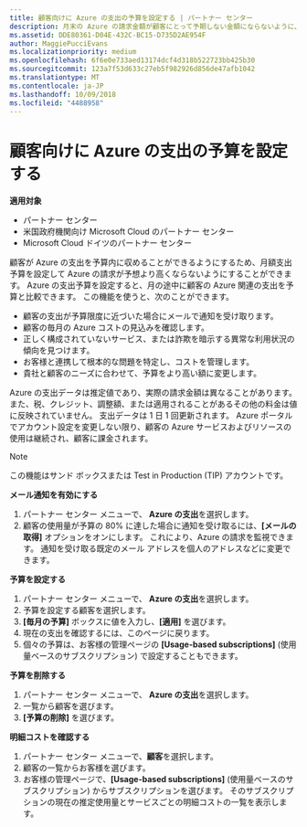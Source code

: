 ```yaml
---
title: 顧客向けに Azure の支出の予算を設定する | パートナー センター
description: 月末の Azure の請求金額が顧客にとって予期しない金額にならないように、パートナー センターで顧客ごとの月額予算を設定できます。
ms.assetid: DDE80361-D04E-432C-BC15-D735D2AE954F
author: MaggiePucciEvans
ms.localizationpriority: medium
ms.openlocfilehash: 6f6e0e733aed13174dcf4d318b522723bb425b30
ms.sourcegitcommit: 123a7f53d633c27eb5f982926d856de47afb1042
ms.translationtype: MT
ms.contentlocale: ja-JP
ms.lasthandoff: 10/09/2018
ms.locfileid: "4488958"
---
```

# <a name="set-an-azure-spending-budget-for-your-customers"></a>顧客向けに Azure の支出の予算を設定する

**適用対象**

-  パートナー センター
-  米国政府機関向け Microsoft Cloud のパートナー センター
-  Microsoft Cloud ドイツのパートナー センター

顧客が Azure の支出を予算内に収めることができるようにするため、月額支出予算を設定して Azure の請求が予想より高くならないようにすることができます。 Azure の支出予算を設定すると、月の途中に顧客の Azure 関連の支出を予算と比較できます。 この機能を使うと、次のことができます。 

-   顧客の支出が予算限度に近づいた場合にメールで通知を受け取ります。
-   顧客の毎月の Azure コストの見込みを確認します。
-   正しく構成されていないサービス、または詐欺を暗示する異常な利用状況の傾向を見つけます。
-   お客様と連携して根本的な問題を特定し、コストを管理します。
-   貴社と顧客のニーズに合わせて、予算をより高い額に変更します。

Azure の支出データは推定値であり、実際の請求金額は異なることがあります。また、税、クレジット、調整額、または適用されることがあるその他の料金は値に反映されていません。 支出データは 1 日 1 回更新されます。 Azure ポータルでアカウント設定を変更しない限り、顧客の Azure サービスおよびリソースの使用は継続され、顧客に課金されます。 

> [!NOTE]  
> この機能はサンド ボックスまたは Test in Production (TIP) アカウントです。

**メール通知を有効にする**
1.  パートナー センター メニューで、 **Azure の支出**を選択します。
2.  顧客の使用量が予算の 80% に達した場合に通知を受け取るには、**[メールの取得]** オプションをオンにします。 これにより、Azure の請求を監視できます。 通知を受け取る既定のメール アドレスを個人のアドレスなどに変更できます。

**予算を設定する**
1.  パートナー センター メニューで、 **Azure の支出**を選択します。
2.  予算を設定する顧客を選択します。 
3. **[毎月の予算]** ボックスに値を入力し、**[適用]** を選びます。
4.  現在の支出を確認するには、このページに戻ります。
5.  個々の予算は、お客様の管理ページの **[Usage-based subscriptions]** (使用量ベースのサブスクリプション) で設定することもできます。

**予算を削除する**
1.  パートナー センター メニューで、 **Azure の支出**を選択します。
2.  一覧から顧客を選びます。
3.  **[予算の削除]** を選びます。

**明細コストを確認する**
1.  パートナー センター メニューで、**顧客**を選択します。
2.  顧客の一覧からお客様を選びます。
3.  お客様の管理ページで、**[Usage-based subscriptions]** (使用量ベースのサブスクリプション) からサブスクリプションを選びます。 そのサブスクリプションの現在の推定使用量とサービスごとの明細コストの一覧を表示します。


 

 



